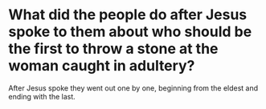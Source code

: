 # What did the people do after Jesus spoke to them about who should be the first to throw a stone at the woman caught in adultery?

After Jesus spoke they went out one by one, beginning from the eldest and ending with the last.
